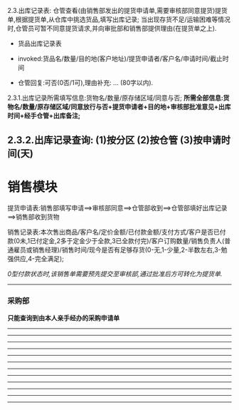 2.3.出库记录表:
仓管查看(由销售部发出的提货申请单,需要审核部同意提货)提货单,根据提货单,从仓库中挑选货品,填写出库记录;
    当出现存货不足/运输困难等情况时,仓管员可暂不同意提货请求,并向审批部和销售部提供理由(在提货单之上).


- 货品出库记录表

- invoked:货品名/数量/目的地(客户地址)/提货申请者/客户名/申请时间/截止时间

- 仓管回复:可否(0否/1可),理由补充: ...  (80字以内).


                         
2.3.1.出库记录所需填写信息:货物名/数量/原存储区域/同意与否;
**所需全部信息:货物名/数量/原存储区域/同意放行与否+提货申请者+目的地+审核部批准意见+出库时间+经手仓管+出库备注;**

2.3.2.出库记录查询:
(1)按分区
(2)按仓管
(3)按申请时间(天)
-------------------------------------------------------------------

销售模块
=======

提货申请表:销售部填写申请==>审核部同意==>仓管部收到==>仓管部填好出库记录==>销售部收到货物

销售记录表:本次售出商品/客户名/定价金额/已付款金额/支付方式/客户是否已付款(0未,1已付定金,2多于定金少于全款,3已全款付完)/客户订购数量/销售负责人(普通雇员或销售经理)/销售时间/现今是否有足够存货(0-无,1-少量,2-半数左右,3-勉强供应,4-完全满足);
    
   *0型付款状态时,该销售单需要预先提交至审核部,通过批准后方可转化为提货单.*


-------------------------------------------------------------------

### 采购部

**只能查询到由本人亲手经办的采购申请单**

-------------------------------------------------------------------


-------------------------------------------------------------------


-------------------------------------------------------------------


-------------------------------------------------------------------


-------------------------------------------------------------------


-------------------------------------------------------------------

-------------------------------------------------------------------


-------------------------------------------------------------------


-------------------------------------------------------------------


-------------------------------------------------------------------


-------------------------------------------------------------------


-------------------------------------------------------------------